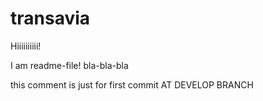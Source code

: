 # transavia

Hiiiiiiiiii!

I am readme-file!
bla-bla-bla

this comment is just for first commit AT DEVELOP BRANCH